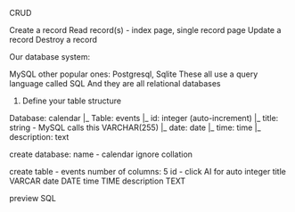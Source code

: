 CRUD

Create a record
Read record(s) - index page, single record page
Update a record
Destroy a record

Our database system:

MySQL
other popular ones: Postgresql, Sqlite
These all use a query language called SQL
And they are all relational databases

1. Define your table structure

Database: calendar
 |_ Table: events
      |_ id: integer (auto-increment)
      |_ title: string - MySQL calls this VARCHAR(255)
      |_ date: date
      |_ time: time
      |_ description: text

create database:
name - calendar ignore collation

create table - events
number of columns: 5
id - click AI for auto integer
title VARCAR
date DATE
time TIME
description TEXT

preview SQL

